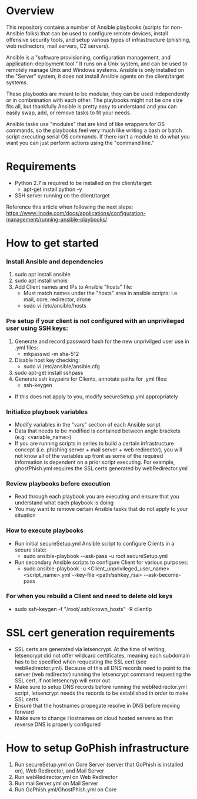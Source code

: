 # Overview
This repository contains a number of Ansible playbooks (scripts for non-Ansible folks) that can be used to configure remote devices, install offensive security tools, and setup various types of infrastructure (phishing, web redirectors, mail servers, C2 servers).

Ansible is a "software provisioning, configuration management, and application-deployment tool."  It runs on a Unix system, and can be used to remotely manage Unix and Windows systems. Ansible is only installed on the "Server" system, it does not install Ansible agents on the client/target systems.

These playbooks are meant to be modular, they can be used independently or in combnination with each other. The playbooks might not be one size fits all, but thankfully Ansible is pretty easy to understand and you can easily swap, add, or remove tasks to fit your needs. 

Ansible tasks use "modules" that are kind of like wrappers for OS commands, so the playbooks feel very much like writing a bash or batch script executing serial OS commands. If there isn't a module to do what you want you can just perform actions using the "command line."

# Requirements
 * Python 2.7 is required to be installed on the client/target:
   * apt-get install python -y
 * SSH server running on the client/target

Reference this article when following the next steps:  https://www.linode.com/docs/applications/configuration-management/running-ansible-playbooks/

# How to get started
### Install Ansible and dependencies
1. sudo apt install ansible
2. sudo apt install whois
3. Add Client names and IPs to Ansible "hosts" file:
   * Must match names under the "hosts" area in ansible scripts: i.e. mail, core, redirector, drone
   * sudo vi /etc/ansible/hosts
   
### Pre setup if your client is not configured with an unprivileged user using SSH keys:
1. Generate and record password hash for the new unprivilged user use in .yml files:
   * mkpasswd -m sha-512
2. Disable host key checking:
   * sudo vi /etc/ansible/ansible.cfg
3. sudo apt-get install sshpass
4. Generate ssh keypairs for Clients, annotate paths for .yml files:
   * ssh-keygen
* If this does not apply to you, modify secureSetup.yml appropriately

### Initialize playbook variables
* Modify variables in the "vars" section of each Ansible script
* Data that needs to be modified is contained between angle brackets (e.g. <variable_name>)
* If you are running scripts in series to build a certain infrastructure concept (i.e. phishing server + mail server + web redirector), you will not know all of the variables up front as some of the required information is dependent on a prior script executing. For example, ghostPhish.yml requires the SSL certs generated by webRedirector.yml

### Review playbooks before execution
  * Read through each playbook you are executing and ensure that you understand what each playbook is doing
  * You may want to remove certain Ansible tasks that do not apply to your situation

### How to execute playbooks
* Run initial secureSetup.yml Ansible script to configure Clients in a secure state:
  * sudo ansible-playbook --ask-pass -u root secureSetup.yml
* Run secondary Ansible scripts to configure Client for various purposes:
  * sudo ansible-playbook -u <Client_unprivileged_user_name> <script_name>.yml --key-file <path/sshkey_rsa> --ask-become-pass
### For when you rebuild a Client and need to delete old keys
  * sudo ssh-keygen -f "/root/.ssh/known_hosts" -R clientIp

# SSL cert generation requirements
* SSL certs are generated via letsencrypt. At the time of writing, letsencrypt did not offer wildcard certificates, meaning each subdomain has to be specified when requesting the SSL cert (see webRedirector.yml). Because of this all DNS records need to point to the server (web redirector) running the letsencrypt command requesting the SSL cert, if not letsencryp will error out
* Make sure to setup DNS records before running the webRedirector.yml script, letsencrypt needs the records to be established in order to make SSL certs
* Ensure that the hostnames propegate resolve in DNS before moving forward
* Make sure to change Hostnames on cloud hosted servers so that reverse DNS is properly configured

# How to setup GoPhish infrastructure
 1. Run secureSetup.yml on Core Server (server that GoPhish is installed on), Web Redirector, and Mail Server
 2. Run webRedirector.yml on Web Redirector
 3. Run mailServer.yml on Mail Server
 4. Run GoPhish.yml/GhostPhish.yml on Core
